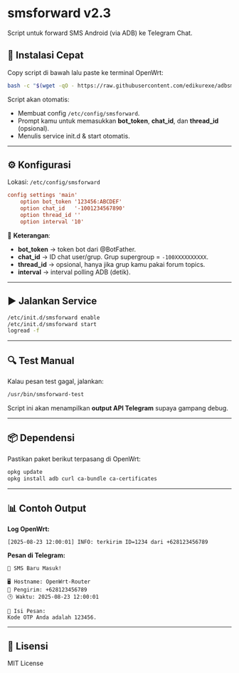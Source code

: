 # smsforward v2.3

Script untuk forward SMS Android (via ADB) ke Telegram Chat.

## 🚀 Instalasi Cepat
Copy script di bawah lalu paste ke terminal OpenWrt:

```bash
bash -c "$(wget -qO - https://raw.githubusercontent.com/edikurexe/adbsmsforward-openwrt/refs/heads/main/install.sh)"
```

Script akan otomatis:
- Membuat config `/etc/config/smsforward`.
- Prompt kamu untuk memasukkan **bot_token**, **chat_id**, dan **thread_id** (opsional).
- Menulis service init.d & start otomatis.

---

## ⚙️ Konfigurasi
Lokasi: `/etc/config/smsforward`

```ini
config settings 'main'
    option bot_token '123456:ABCDEF'
    option chat_id   '-1001234567890'
    option thread_id ''
    option interval '10'
```

🔑 **Keterangan**:
- **bot_token** → token bot dari @BotFather.
- **chat_id** → ID chat user/grup. Grup supergroup = `-100XXXXXXXXXX`.
- **thread_id** → opsional, hanya jika grup kamu pakai forum topics.
- **interval** → interval polling ADB (detik).

---

## ▶️ Jalankan Service
```bash
/etc/init.d/smsforward enable
/etc/init.d/smsforward start
logread -f
```

---

## 🔍 Test Manual
Kalau pesan test gagal, jalankan:
```bash
/usr/bin/smsforward-test
```

Script ini akan menampilkan **output API Telegram** supaya gampang debug.

---

## 📦 Dependensi
Pastikan paket berikut terpasang di OpenWrt:
```bash
opkg update
opkg install adb curl ca-bundle ca-certificates
```

---

## 📊 Contoh Output
**Log OpenWrt:**
```
[2025-08-23 12:00:01] INFO: terkirim ID=1234 dari +628123456789
```

**Pesan di Telegram:**
```
📩 SMS Baru Masuk!

🖥 Hostname: OpenWrt-Router
📱 Pengirim: +628123456789
🕒 Waktu: 2025-08-23 12:00:01

💬 Isi Pesan:
Kode OTP Anda adalah 123456.
```

---

## 📜 Lisensi
MIT License
